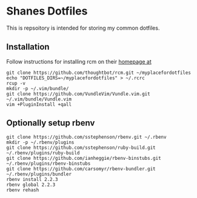 Shanes Dotfiles
===============

This is repsoitory is intended for storing my common dotfiles.

Installation
------------

Follow instructions for installing rcm on their [homepage at](https://github.com/thoughtbot/rcm)

    git clone https://github.com/thoughtbot/rcm.git ~/myplacefordotfiles
    echo "DOTFILES_DIRS=~/myplacefordotfiles" > ~/.rcrc
    rcup -v
    mkdir -p ~/.vim/bundle/
    git clone https://github.com/VundleVim/Vundle.vim.git ~/.vim/bundle/Vundle.vim
    vim +PluginInstall +qall

Optionally setup rbenv
----------------------

    git clone https://github.com/sstephenson/rbenv.git ~/.rbenv
    mkdir -p ~/.rbenv/plugins
    git clone https://github.com/sstephenson/ruby-build.git ~/.rbenv/plugins/ruby-build
    git clone https://github.com/ianheggie/rbenv-binstubs.git ~/.rbenv/plugins/rbenv-binstubs
    git clone https://github.com/carsomyr/rbenv-bundler.git ~/.rbenv/plugins/bundler
    rbenv install 2.2.3
    rbenv global 2.2.3
    rbenv rehash
